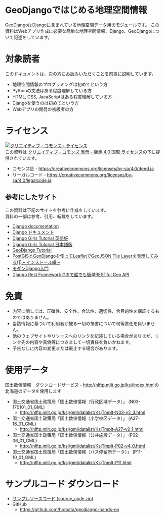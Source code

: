 GeoDjangoではじめる地理空間情報
=====
GeoDjangoはDjangoに含まれている地理空間データ用のモジュールです。
この資料はWebアプリ作成に必要な簡単な地理空間情報、Django、GeoDjangoについて記述をしています。

# 対象読者

このドキュメントは、次の方にお読みいただくことを前提に説明しています。<br>

* 地理空間情報のプログラミングは初めてという方
* Pythonの文法はある程度理解している方
* HTML, CSS, JacaScriptはある程度理解している方
* Djangoを使うのは初めてという方
* Webアプリの開発の初級者の方

# ライセンス

<a rel="license" href="http://creativecommons.org/licenses/by-sa/4.0/"><img alt="クリエイティブ・コモンズ・ライセンス" style="border-width:0" src="https://i.creativecommons.org/l/by-sa/4.0/88x31.png" /></a><br />この資料は <a rel="license" href="http://creativecommons.org/licenses/by-sa/4.0/">クリエイティブ・コモンズ 表示 - 継承 4.0 国際 ライセンス</a>の下に提供されています。
* コモンズ証 - https://creativecommons.org/licenses/by-sa/4.0/deed.ja
* リーガルコード - https://creativecommons.org/licenses/by-sa/4.0/legalcode.ja

## 参考にしたサイト
この資料は下記のサイトを参考に作成をしています。<br>
資料の一部は参考、引用、転載をしています。

* [Django documentation](https://docs.djangoproject.com/en/2.0/)
* [Django ドキュメント](https://docs.djangoproject.com/ja/2.0/)
* [Django Girls Tutorial 英語版](https://tutorial.djangogirls.org/en/)
* [Django Girls Tutorial 日本語版](https://djangogirlsjapan.gitbooks.io/workshop_tutorialjp/content/)
* [GeoDjango Tutorial](https://docs.djangoproject.com/en/2.0/ref/contrib/gis/tutorial/)
* [PostGISとGeoDjangoを使ってLeafletでGeoJSON Tile Layerを表示してみる(1) – インストール編 –](https://blog.bitmeister.jp/?p=3467)
* [モダンDjango入門](https://codezine.jp/article/corner/723)
* [Django Rest Framework GISで誰でも簡単RESTful Geo API](http://monomoti.hatenablog.jp/entry/2015/12/15/000000)

# 免責

* 内容に関しては、正確性、安全性、合法性、適切性、合目的性を保証するものではありません。
* 当該情報に基づいて利用者が被る一切の損害について何等責任を負いません。
* 他のウェブサイトやリソースへのリンクを記述している場合がありまが、リンク先の内容や真偽等につきまして一切責任を負いかねます。
* 予告なしに内容の変更または廃止する場合があります。

# 使用データ
国土数値情報　ダウンロードサービス - <http://nlftp.mlit.go.jp/ksj/index.html>の北海道のデータを使用します
* 国土交通省国土政策局「国土数値情報（行政区域データ）」 (N03-170101_01_GML)
    - <http://nlftp.mlit.go.jp/ksj/gml/datalist/KsjTmplt-N03-v2_3.html>
* 国土交通省国土政策局「国土数値情報（小学校区データ）」 (A27-16_01_GML)
    - <http://nlftp.mlit.go.jp/ksj/gml/datalist/KsjTmplt-A27-v2_1.html>
* 国土交通省国土政策局「国土数値情報（公共施設データ）」 (P02-06_01_GML)
    - <http://nlftp.mlit.go.jp/ksj/gml/datalist/KsjTmplt-P02-v4_0.html>
* 国土交通省国土政策局「国土数値情報（バス停留所データ）」 (P11-10_01_GML)
    - <http://nlftp.mlit.go.jp/ksj/gml/datalist/KsjTmplt-P11.html>

# サンプルコード ダウンロード

* [サンプルソースコード (source_code.zip)](https://github.com/homata/geodjango-book/raw/master/download/source_code.zip)
* GitHub
    - <https://github.com/homata/geodjango-hands-on>
